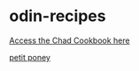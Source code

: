 # odin-recipes
[Access the Chad Cookbook here](https://ivvva.github.io/odin-recipes/)


 [petit poney](https://www.youtube.com/watch?v=6X-TZpIZxx0)
